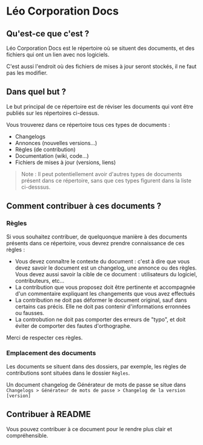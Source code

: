 # Léo Corporation Docs
## Qu'est-ce que c'est ?
Léo Corporation Docs est le répertoire où se situent des documents, et des fichiers qui ont un lien avec nos logiciels.

C'est aussi l'endroit où des fichiers de mises à jour seront stockés, il ne faut pas les modifier.
## Dans quel but ?
Le but principal de ce répertoire est de réviser les documents qui vont être publiés sur les répertoires ci-dessus. 

Vous trouverez dans ce répertoire tous ces types de documents :
- Changelogs
- Annonces (nouvelles versions...)
- Règles (de contribution)
- Documentation (wiki, code...)
- Fichiers de mises à jour (versions, liens)

> Note : Il peut potentiellement avoir d'autres types de documents présent dans ce répertoire, sans que ces types figurent dans la liste ci-desssus.

## Comment contribuer à ces documents ?
### Règles
Si vous souhaitez contribuer, de quelquonque manière à des documents présents dans ce répertoire, vous devrez prendre connaissance de ces règles :
- Vous devez connaître le contexte du document : c'est à dire que vous devez savoir le document est un changelog, une annonce ou des règles. Vous devez aussi savoir la cible de ce document : utilisateurs du logiciel, contributeurs, etc...
- La contribution que vous proposez doit être pertinente et accompagnée d'un commentaire expliquant les changements que vous avez effectués
- La contribution ne doit pas déformer le document original, sauf dans certains cas précis. Elle ne doit pas contenir d'informations erronnées ou fausses.
- La controbution ne doit pas comporter des erreurs de "typo", et doit éviter de comporter des fautes d'orthographe.

Merci de respecter ces règles.
### Emplacement des documents
Les documents se situent dans des dossiers, par exemple, les règles de contributions sont situées dans le dossier `Règles`.

Un document changelog de Générateur de mots de passe se situe dans `Changelogs > Générateur de mots de passe > Changelog de la version [version]`

## Contribuer à README
Vous pouvez contribuer à ce document pour le rendre plus clair et compréhensible.